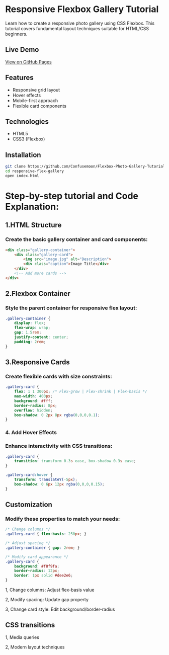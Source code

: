 # Responsive Flexbox Gallery Tutorial

Learn how to create a responsive photo gallery using CSS Flexbox. This tutorial covers fundamental layout techniques
suitable for HTML/CSS beginners.

## Live Demo
[View on GitHub Pages](https://confusemoon.github.io/Flexbox-Photo-Gallery-Tutorial/) 

## Features
- Responsive grid layout
- Hover effects
- Mobile-first approach
- Flexible card components

## Technologies
- HTML5
- CSS3 (Flexbox)

## Installation
```bash
git clone https://github.com/Confusemoon/Flexbox-Photo-Gallery-Tutorial.git
cd responsive-flex-gallery
open index.html
```

# Step-by-step tutorial and Code Explanation:

## 1.HTML Structure
### Create the basic gallery container and card components:

```html
<div class="gallery-container">
    <div class="gallery-card">
        <img src="image.jpg" alt="Description">
        <div class="caption">Image Title</div>
    </div>
    <!-- Add more cards -->
</div>
```

## 2.Flexbox Container
### Style the parent container for responsive flex layout:

```css
.gallery-container {
    display: flex;
    flex-wrap: wrap;
    gap: 1.5rem;
    justify-content: center;
    padding: 2rem;
}
```

## 3.Responsive Cards
### Create flexible cards with size constraints:

```css
.gallery-card {
    flex: 1 1 300px; /* Flex-grow | Flex-shrink | Flex-basis */
    max-width: 400px;
    background: #fff;
    border-radius: 8px;
    overflow: hidden;
    box-shadow: 0 2px 8px rgba(0,0,0,0.1);
}
```
### 4. Add Hover Effects
### Enhance interactivity with CSS transitions:

```css
.gallery-card {
    transition: transform 0.3s ease, box-shadow 0.3s ease;
}

.gallery-card:hover {
    transform: translateY(-5px);
    box-shadow: 0 6px 12px rgba(0,0,0,0.15);
}
```
## Customization
### Modify these properties to match your needs:
```css
/* Change columns */
.gallery-card { flex-basis: 250px; }

/* Adjust spacing */
.gallery-container { gap: 2rem; }

/* Modify card appearance */
.gallery-card {
    background: #f8f9fa;
    border-radius: 12px;
    border: 1px solid #dee2e6;
}
```

1, Change columns: Adjust flex-basis value

2, Modify spacing: Update gap property

3, Change card style: Edit background/border-radius

## CSS transitions

1, Media queries

2, Modern layout techniques
